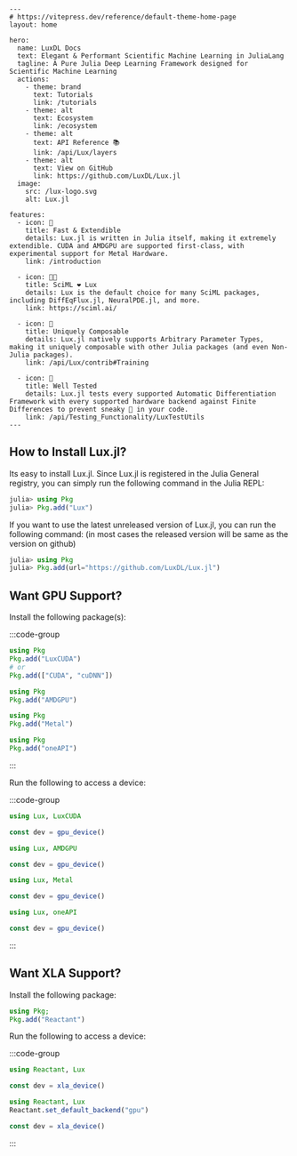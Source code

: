 ```@raw html
---
# https://vitepress.dev/reference/default-theme-home-page
layout: home

hero:
  name: LuxDL Docs
  text: Elegant & Performant Scientific Machine Learning in JuliaLang
  tagline: A Pure Julia Deep Learning Framework designed for Scientific Machine Learning
  actions:
    - theme: brand
      text: Tutorials
      link: /tutorials
    - theme: alt
      text: Ecosystem
      link: /ecosystem
    - theme: alt
      text: API Reference 📚
      link: /api/Lux/layers
    - theme: alt
      text: View on GitHub
      link: https://github.com/LuxDL/Lux.jl
  image:
    src: /lux-logo.svg
    alt: Lux.jl

features:
  - icon: 🚀
    title: Fast & Extendible
    details: Lux.jl is written in Julia itself, making it extremely extendible. CUDA and AMDGPU are supported first-class, with experimental support for Metal Hardware.
    link: /introduction

  - icon: 🧑‍🔬
    title: SciML ❤️ Lux
    details: Lux is the default choice for many SciML packages, including DiffEqFlux.jl, NeuralPDE.jl, and more.
    link: https://sciml.ai/

  - icon: 🧩
    title: Uniquely Composable
    details: Lux.jl natively supports Arbitrary Parameter Types, making it uniquely composable with other Julia packages (and even Non-Julia packages).
    link: /api/Lux/contrib#Training

  - icon: 🧪
    title: Well Tested
    details: Lux.jl tests every supported Automatic Differentiation Framework with every supported hardware backend against Finite Differences to prevent sneaky 🐛 in your code.
    link: /api/Testing_Functionality/LuxTestUtils
---
```

## How to Install Lux.jl?

Its easy to install Lux.jl. Since Lux.jl is registered in the Julia General registry,
you can simply run the following command in the Julia REPL:

```julia
julia> using Pkg
julia> Pkg.add("Lux")
```

If you want to use the latest unreleased version of Lux.jl, you can run the following
command: (in most cases the released version will be same as the version on github)

```julia
julia> using Pkg
julia> Pkg.add(url="https://github.com/LuxDL/Lux.jl")
```

## Want GPU Support?

Install the following package(s):

:::code-group

```julia [NVIDIA GPUs]
using Pkg
Pkg.add("LuxCUDA")
# or
Pkg.add(["CUDA", "cuDNN"])
```

```julia [AMD ROCm GPUs]
using Pkg
Pkg.add("AMDGPU")
```

```julia [Metal M-Series GPUs]
using Pkg
Pkg.add("Metal")
```

```julia [Intel GPUs]
using Pkg
Pkg.add("oneAPI")
```

:::

Run the following to access a device:

:::code-group

```julia [NVIDIA GPUs]
using Lux, LuxCUDA

const dev = gpu_device()
```

```julia [AMD ROCm GPUs]
using Lux, AMDGPU

const dev = gpu_device()
```

```julia [Metal M-Series GPUs]
using Lux, Metal

const dev = gpu_device()
```

```julia [Intel GPUs]
using Lux, oneAPI

const dev = gpu_device()
```

:::

## Want XLA Support?

Install the following package:

```julia
using Pkg;
Pkg.add("Reactant")
```

Run the following to access a device:

:::code-group

```julia [CPU Backend]
using Reactant, Lux

const dev = xla_device()
```

```julia [GPU Backend]
using Reactant, Lux
Reactant.set_default_backend("gpu")

const dev = xla_device()
```

:::
